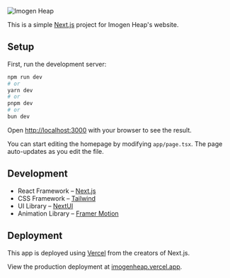 ![Imogen Heap](https://i.imgur.com/B3MR9gU.jpg)

This is a simple [Next.js](https://nextjs.org/) project for Imogen Heap's website.

## Setup

First, run the development server:

```bash
npm run dev
# or
yarn dev
# or
pnpm dev
# or
bun dev
```

Open [http://localhost:3000](http://localhost:3000) with your browser to see the result.

You can start editing the homepage by modifying `app/page.tsx`. The page auto-updates as you edit the file.

## Development

- React Framework – [Next.js](https://nextjs.org/docs)
- CSS Framework – [Tailwind](https://tailwindcss.com/docs/installation)
- UI Library – [NextUI](https://nextui.org/docs/guide/introduction)
- Animation Library –  [Framer Motion](https://www.framer.com/motion/)

## Deployment

This app is deployed using [Vercel](https://vercel.com/new?utm_medium=default-template&filter=next.js&utm_source=create-next-app&utm_campaign=create-next-app-readme) from the creators of Next.js.

View the production deployment at [imogenheap.vercel.app](https://imogenheap.vercel.app/).
